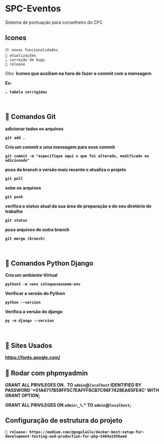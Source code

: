 # SPC-Eventos
Sistema de pontuação para conselheiro do CFC


## Icones

    📦 novas funcionalidades
    🔄 atualizações
    ☕ correção de bugs
    🚩 release

Obs: <b>Icones que auxiliam na hora de fazer o commit com a mensagem<b>

Ex: 
``` 
☕ tabela corrigidas 
```
<br>

##  📌 Comandos Git

adicionar todos os arquivos

```
git add .
```

Cria um commit e uma mensagem para esse commit

```
git commit -m "especifique aqui o que foi alterado, modificado ou adicionado"
```

puxa da branch a versão mais recente e atualiza o projeto

```
git pull
```

sobe os arquivos

```
git push
```

verifica o status atual da sua área de preparação e do seu diretório de trabalho

```
git status
```

puxa arquivos de outra branch

```
git merge (branch)
```



<br>

## 🐍 Comandos Python Django


Cria um ambiente Virtual 

```
python3 -m venv coloqueseunome-env
```

Verificar a versão do Python

```
python --version
```

Verifica a versão do django
```
py -m django --version
```

<br>

## 🔗 Sites Usados

https://fonts.google.com/


## 🔗 Rodar com phpmyadmin

GRANT ALL PRIVILEGES ON *.* TO `admin`@`localhost` IDENTIFIED BY PASSWORD '*01A6717B58FF5C7EAFFF6CB7C96F7428EA65FE4C' WITH GRANT OPTION;

GRANT ALL PRIVILEGES ON `admin\_%`.* TO `admin`@`localhost`;

## Configuração de estrutura do projeto  
    🚩 release: https://medium.com/@pogulailo/docker-best-setup-for-development-testing-and-production-for-php-5404a1950aed

    